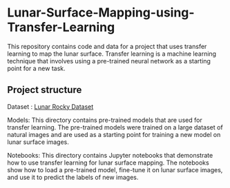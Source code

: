 # Lunar-Surface-Mapping-using-Transfer-Learning

This repository contains code and data for a project that uses transfer learning to map the lunar surface. Transfer learning is a machine learning technique that involves using a pre-trained neural network as a starting point for a new task.

## Project structure


Dataset : [Lunar Rocky Dataset](https://www.kaggle.com/datasets/romainpessia/artificial-lunar-rocky-landscape-dataset)

Models: This directory contains pre-trained models that are used for transfer learning. The pre-trained models were trained on a large dataset of natural images and are used as a starting point for training a new model on lunar surface images.

Notebooks: This directory contains Jupyter notebooks that demonstrate how to use transfer learning for lunar surface mapping. The notebooks show how to load a pre-trained model, fine-tune it on lunar surface images, and use it to predict the labels of new images.

